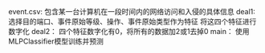 event.csv:
	包含某一台计算机在一段时间内的网络访问和入侵的具体信息
deal1:
	选择目的端口、事件原始等级、操作、事件原始类型作为特征
	将这四个特征进行数字化
deal2：
	四个特征数字化有0，将所有的数据加2或1去掉0
main：
	使用MLPClassifier模型训练并预测
	